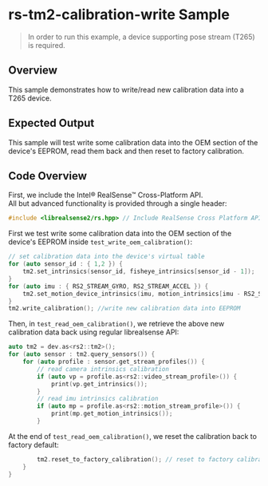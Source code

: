 # rs-tm2-calibration-write Sample

> In order to run this example, a device supporting pose stream (T265) is required.

## Overview
This sample demonstrates how to write/read new calibration data into a T265 device.

## Expected Output
This sample will test write some calibration data into the OEM section of the device's EEPROM, read them back and then reset to factory calibration.  

## Code Overview

First, we include the Intel® RealSense™ Cross-Platform API.  
All but advanced functionality is provided through a single header:
```cpp
#include <librealsense2/rs.hpp> // Include RealSense Cross Platform API
```

First we test write some calibration data into the OEM section of the device's EEPROM inside `test_write_oem_calibration()`:

```cpp
// set calibration data into the device's virtual table
for (auto sensor_id : { 1,2 }) {
    tm2.set_intrinsics(sensor_id, fisheye_intrinsics[sensor_id - 1]);
}
for (auto imu : { RS2_STREAM_GYRO, RS2_STREAM_ACCEL }) {
    tm2.set_motion_device_intrinsics(imu, motion_intrinsics[imu - RS2_STREAM_GYRO]);
}
tm2.write_calibration(); //write new calibration data into EEPROM
```

Then, in `test_read_oem_calibration()`, we retrieve the above new calibration data back using regular librealsense API:

```cpp
auto tm2 = dev.as<rs2::tm2>();
for (auto sensor : tm2.query_sensors()) {
    for (auto profile : sensor.get_stream_profiles()) {
        // read camera intrinsics calibration
        if (auto vp = profile.as<rs2::video_stream_profile>()) {
            print(vp.get_intrinsics());
        }
        // read imu intrinsics calibration
        if (auto mp = profile.as<rs2::motion_stream_profile>()) {
            print(mp.get_motion_intrinsics());
        }
```

At the end of `test_read_oem_calibration()`, we reset the calibration back to factory default:

```cpp
        tm2.reset_to_factory_calibration(); // reset to factory calibration
    }
}
```

